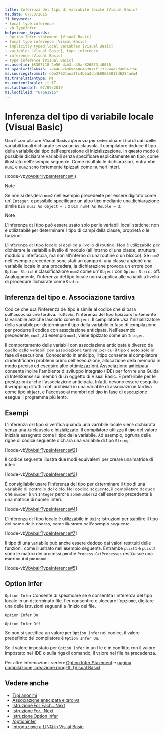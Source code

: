 ```yaml
---
title: Inferenza del tipo di variabile locale (Visual Basic)
ms.date: 07/20/2015
f1_keywords:
- local type inference
- vb.TypeInfer
helpviewer_keywords:
- Option Infer statement [Visual Basic]
- local type inference [Visual Basic]
- implicitly-typed local variables [Visual Basic]
- variables [Visual Basic], type inference
- inference [Visual Basic]
- type inference [Visual Basic]
ms.assetid: b8307f18-2e56-4ab3-a45a-826873f400f6
ms.openlocfilehash: 786466cb0b94a96e629a1f173388ed7d40be7256
ms.sourcegitcommit: d6e27023aeaffc4b5a3cb4b88685018d6284ada4
ms.translationtype: MT
ms.contentlocale: it-IT
ms.lasthandoff: 07/09/2019
ms.locfileid: "67661915"
---
```

# <a name="local-type-inference-visual-basic"></a>Inferenza del tipo di variabile locale (Visual Basic)
Usa il compilatore Visual Basic *inferenza* per determinare i tipi di dati delle variabili locali dichiarate senza un `As` clausola. Il compilatore deduce il tipo della variabile dal tipo dell'espressione di inizializzazione. In questo modo è possibile dichiarare variabili senza specificare esplicitamente un tipo, come illustrato nell'esempio seguente. Come risultato le dichiarazioni, entrambe `num1` e `num2` sono fortemente tipizzati come numeri interi.  
  
 [!code-vb[VbVbalrTypeInference#1](~/samples/snippets/visualbasic/VS_Snippets_VBCSharp/VbVbalrTypeInference/VB/Class1.vb#1)]  
 
> [!NOTE]
>  Se non si desidera `num2` nell'esempio precedente per essere digitato come un' `Integer`, è possibile specificare un altro tipo mediante una dichiarazione simile `Dim num3 As Object = 3` o `Dim num4 As Double = 3`.  

> [!NOTE]
>  L'inferenza del tipo può essere usato solo per le variabili locali statiche; non è utilizzabile per determinare il tipo di campi della classe, proprietà o le funzioni.
 
 L'inferenza del tipo locale si applica a livello di routine. Non è utilizzabile per dichiarare le variabili a livello di modulo (all'interno di una classe, struttura, modulo o interfaccia, ma non all'interno di una routine o un blocco). Se `num2` nell'esempio precedente sono stati un campo di una classe anziché una variabile locale in una procedura, la dichiarazione provoca un errore con `Option Strict` e classificazione `num2` come un' `Object` con `Option Strict` off. Analogamente, l'inferenza del tipo locale non si applica alle variabili a livello di procedure dichiarate come `Static`.  
  
## <a name="type-inference-vs-late-binding"></a>Inferenza del tipo e. Associazione tardiva  
 Codice che usa l'inferenza del tipo è simile al codice che si basa sull'associazione tardiva. Tuttavia, l'inferenza del tipo tipizzare fortemente la variabile anziché lasciarlo come `Object`. Il compilatore Usa l'inizializzatore della variabile per determinare il tipo della variabile in fase di compilazione per produrre il codice con associazione anticipata. Nell'esempio precedente, `num2`, ad esempio `num1`, viene tipizzato come un `Integer`.  
  
 Il comportamento delle variabili con associazione anticipata è diverso da quello delle variabili con associazione tardiva, per cui il tipo è noto solo in fase di esecuzione. Conoscendo in anticipo, il tipo consente al compilatore di identificare i problemi prima dell'esecuzione, allocazione della memoria in modo preciso ed eseguire altre ottimizzazioni. Associazione anticipata consente inoltre l'ambiente di sviluppo integrato (IDE) per fornire una Guida di IntelliSense sui membri di un oggetto di Visual Basic. È preferibile per le prestazioni anche l'associazione anticipata. Infatti, devono essere eseguito il wrapping di tutti i dati archiviati in una variabile di associazione tardiva come tipo `Object`, e l'accesso ai membri del tipo in fase di esecuzione esegue il programma più lento.  
  
## <a name="examples"></a>Esempi  
 L'inferenza del tipo si verifica quando una variabile locale viene dichiarata senza una `As` clausola e inizializzato. Il compilatore utilizza il tipo del valore iniziale assegnato come il tipo della variabile. Ad esempio, ognuna delle righe di codice seguente dichiara una variabile di tipo `String`.  
  
 [!code-vb[VbVbalrTypeInference#2](~/samples/snippets/visualbasic/VS_Snippets_VBCSharp/VbVbalrTypeInference/VB/Class1.vb#2)]  
  
 Il codice seguente illustra due modi equivalenti per creare una matrice di interi.  
  
 [!code-vb[VbVbalrTypeInference#3](~/samples/snippets/visualbasic/VS_Snippets_VBCSharp/VbVbalrTypeInference/VB/Class1.vb#3)]  
  
 È consigliabile usare l'inferenza del tipo per determinare il tipo di una variabile di controllo del ciclo. Nel codice seguente, il compilatore deduce che `number` è un `Integer` perché `someNumbers2` dall'esempio precedente è una matrice di numeri interi.  
  
 [!code-vb[VbVbalrTypeInference#4](~/samples/snippets/visualbasic/VS_Snippets_VBCSharp/VbVbalrTypeInference/VB/Class1.vb#4)]  
  
 L'inferenza del tipo locale è utilizzabile in `Using` istruzioni per stabilire il tipo del nome della risorsa, come illustrato nell'esempio seguente.  
  
 [!code-vb[VbVbalrTypeInference#7](~/samples/snippets/visualbasic/VS_Snippets_VBCSharp/VbVbalrTypeInference/VB/Class1.vb#7)]  
  
 Il tipo di una variabile può anche essere dedotto dai valori restituiti delle funzioni, come illustrato nell'esempio seguente. Entrambe `pList1` e `pList2` sono le matrici dei processi perché `Process.GetProcesses` restituisce una matrice dei processi.  
  
 [!code-vb[VbVbalrTypeInference#5](~/samples/snippets/visualbasic/VS_Snippets_VBCSharp/VbVbalrTypeInference/VB/Class1.vb#5)]  
  
## <a name="option-infer"></a>Option Infer  
 `Option Infer` Consente di specificare se è consentita l'inferenza del tipo locale in un determinato file. Per consentire o bloccare l'opzione, digitare una delle istruzioni seguenti all'inizio del file.  
  
 `Option Infer On`  
  
 `Option Infer Off`  
  
 Se non si specifica un valore per `Option Infer` nel codice, il valore predefinito del compilatore è `Option Infer On`. 
  
 Se il valore impostato per `Option Infer` in un file è in conflitto con il valore impostato nell'IDE o sulla riga di comando, il valore nel file ha precedenza.  
  
 Per altre informazioni, vedere [Option Infer Statement](../../../../visual-basic/language-reference/statements/option-infer-statement.md) e [pagina compilazione, creazione progetti (Visual Basic)](/visualstudio/ide/reference/compile-page-project-designer-visual-basic).  
  
## <a name="see-also"></a>Vedere anche

- [Tipi anonimi](../../../../visual-basic/programming-guide/language-features/objects-and-classes/anonymous-types.md)
- [Associazione anticipata e tardiva](../../../../visual-basic/programming-guide/language-features/early-late-binding/index.md)
- [Istruzione For Each...Next](../../../../visual-basic/language-reference/statements/for-each-next-statement.md)
- [Istruzione For...Next](../../../../visual-basic/language-reference/statements/for-next-statement.md)
- [Istruzione Option Infer](../../../../visual-basic/language-reference/statements/option-infer-statement.md)
- [/optioninfer](../../../../visual-basic/reference/command-line-compiler/optioninfer.md)
- [Introduzione a LINQ in Visual Basic](../../../../visual-basic/programming-guide/language-features/linq/introduction-to-linq.md)
